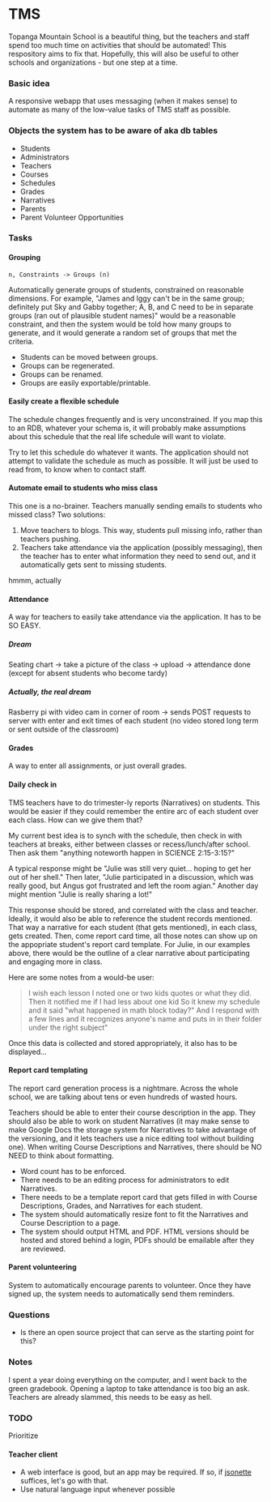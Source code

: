 # TMS
Topanga Mountain School is a beautiful thing, but the teachers and staff spend too much time on activities that should be automated! This respository aims to fix that. Hopefully, this will also be useful to other schools and organizations - but one step at a time.

### Basic idea

A responsive webapp that uses messaging (when it makes sense) to automate as many of the low-value tasks of TMS staff as possible.

### Objects the system has to be aware of aka db tables

- Students
- Administrators
- Teachers
- Courses
- Schedules
- Grades
- Narratives
- Parents
- Parent Volunteer Opportunities


### Tasks

#### Grouping

`n, Constraints -> Groups (n)`

Automatically generate groups of students, constrained on reasonable dimensions. For example, "James and Iggy can't be in the same group; definitely put Sky and Gabby together; A, B, and C need to be in separate groups (ran out of plausible student names)" would be a reasonable constraint, and then the system would be told how many groups to generate, and it would generate a random set of groups that met the criteria. 

- Students can be moved between groups.
- Groups can be regenerated.
- Groups can be renamed.
- Groups are easily exportable/printable.

#### Easily create a flexible schedule

The schedule changes frequently and is very unconstrained. If you map this to an RDB, whatever your schema is, it will probably make assumptions about this schedule that the real life schedule will want to violate.

Try to let this schedule do whatever it wants. The application should not attempt to validate the schedule as much as possible. It will just be used to read from, to know when to contact staff.

#### Automate email to students who miss class

This one is a no-brainer. Teachers manually sending emails to students who missed class? Two solutions:

1) Move teachers to blogs. This way, students pull missing info, rather than teachers pushing.
2) Teachers take attendance via the application (possibly messaging), then the teacher has to enter what information they need to send out, and it automatically gets sent to missing students.

hmmm, actually

#### Attendance

A way for teachers to easily take attendance via the application. It has to be SO EASY.

##### Dream

Seating chart -> take a picture of the class -> upload -> attendance done (except for absent students who become tardy)

##### Actually, the real dream

Rasberry pi with video cam in corner of room -> sends POST requests to server with enter and exit times of each student (no video stored long term or sent outside of the classroom)

#### Grades

A way to enter all assignments, or just overall grades.

#### Daily check in

TMS teachers have to do trimester-ly reports (Narratives) on students. This would be easier if they could remember the entire arc of each student over each class. How can we give them that?

My current best idea is to synch with the schedule, then check in with teachers at breaks, either between classes or recess/lunch/after school. Then ask them "anything noteworth happen in SCIENCE 2:15-3:15?"

A typical response might be "Julie was still very quiet... hoping to get her out of her shell." Then later, "Julie participated in a discussion, which was really good, but Angus got frustrated and left the room agian." Another day might mention "Julie is really sharing a lot!"

This response should be stored, and correlated with the class and teacher. Ideally, it would also be able to reference the student records mentioned. That way a narrative for each student (that gets mentioned), in each class, gets created. Then, come report card time, all those notes can show up on the appopriate student's report card template. For Julie, in our examples above, there would be the outline of a clear narrative about participating and engaging more in class.

Here are some notes from a would-be user:

> I wish each lesson I noted one or two kids quotes or what they did. Then it notified me if I had less about one kid
> So it knew my schedule and it said "what happened in math block today?"
> And I respond with a few lines and it recognizes anyone's name and puts in in their folder under the right subject"

Once this data is collected and stored appropriately, it also has to be displayed...

#### Report card templating

The report card generation process is a nightmare. Across the whole school, we are talking about tens or even hundreds of wasted hours.

Teachers should be able to enter their course description in the app. They should also be able to work on student Narratives (it may make sense to make Google Docs the storage system for Narratives to take advantage of the versioning, and it lets teachers use a nice editing tool without building one). When writing Course Descriptions and Narratives, there should be NO NEED to think about formatting.

- Word count has to be enforced.
- There needs to be an editing process for administrators to edit Narratives.
- There needs to be a template report card that gets filled in with Course Descriptions, Grades, and Narratives for each student.
- The system should automatically resize font to fit the Narratives and Course Description to a page.
- The system should output HTML and PDF. HTML versions should be hosted and stored behind a login, PDFs should be emailable after they are reviewed.

#### Parent volunteering

System to automatically encourage parents to volunteer. Once they have signed up, the system needs to automatically send them reminders.

### Questions

- Is there an open source project that can serve as the starting point for this?

### Notes

I spent a year doing everything on the computer, and I went back to the green gradebook. Opening a laptop to take attendance is too big an ask. Teachers are already slammed, this needs to be easy as hell.

### TODO

Prioritize

#### Teacher client

- A web interface is good, but an app may be required. If so, if [jsonette](http://jasonette.com/) suffices, let's go with that.
- Use natural language input whenever possible
